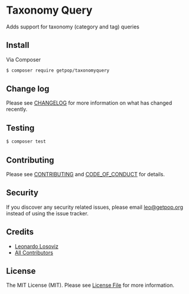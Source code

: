 # Taxonomy Query

<!--
[![Latest Version on Packagist][ico-version]][link-packagist]
[![Software License][ico-license]](LICENSE.md)
[![Build Status][ico-travis]][link-travis]
[![Coverage Status][ico-scrutinizer]][link-scrutinizer]
[![Quality Score][ico-code-quality]][link-code-quality]
[![Total Downloads][ico-downloads]][link-downloads]
-->

Adds support for taxonomy (category and tag) queries


## Install

Via Composer

``` bash
$ composer require getpop/taxonomyquery
```

<!--
## Usage

``` php
```
-->

## Change log

Please see [CHANGELOG](CHANGELOG.md) for more information on what has changed recently.

## Testing

``` bash
$ composer test
```

## Contributing

Please see [CONTRIBUTING](CONTRIBUTING.md) and [CODE_OF_CONDUCT](CODE_OF_CONDUCT.md) for details.

## Security

If you discover any security related issues, please email leo@getpop.org instead of using the issue tracker.

## Credits

- [Leonardo Losoviz][link-author]
- [All Contributors][link-contributors]

## License

The MIT License (MIT). Please see [License File](LICENSE.md) for more information.

[ico-version]: https://img.shields.io/packagist/v/getpop/taxonomyquery.svg?style=flat-square
[ico-license]: https://img.shields.io/badge/license-MIT-brightgreen.svg?style=flat-square
[ico-travis]: https://img.shields.io/travis/getpop/taxonomyquery/master.svg?style=flat-square
[ico-scrutinizer]: https://img.shields.io/scrutinizer/coverage/g/getpop/taxonomyquery.svg?style=flat-square
[ico-code-quality]: https://img.shields.io/scrutinizer/g/getpop/taxonomyquery.svg?style=flat-square
[ico-downloads]: https://img.shields.io/packagist/dt/getpop/taxonomyquery.svg?style=flat-square

[link-packagist]: https://packagist.org/packages/getpop/taxonomyquery
[link-travis]: https://travis-ci.org/getpop/taxonomyquery
[link-scrutinizer]: https://scrutinizer-ci.com/g/getpop/taxonomyquery/code-structure
[link-code-quality]: https://scrutinizer-ci.com/g/getpop/taxonomyquery
[link-downloads]: https://packagist.org/packages/getpop/taxonomyquery
[link-author]: https://github.com/leoloso
[link-contributors]: ../../contributors
